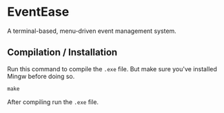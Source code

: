 # EventEase
A terminal-based, menu-driven event management system. 

## Compilation / Installation 
Run this command to compile the `.exe` file. But make sure you've installed Mingw before doing so.
```makefile
make
```
After compiling run the `.exe` file.
